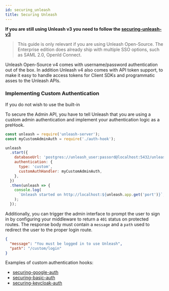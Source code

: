 ```yaml
---
id: securing_unleash
title: Securing Unleash
---
```


**If you are still using Unleash v3 you need to follow the [securing-unleash-v3](./securing-unleash-v3)**

> This guide is only relevant if you are using Unleash Open-Source. The Enterprise edition does already ship with multiple SSO options, such as SAML 2.0, OpenId Connect.

Unleash Open-Source v4 comes with username/password authentication out of the box. In addition Unleash v4 also comes with API token support, to make it easy to handle access tokens for Client SDKs and programmatic asses to the Unleash APIs.

### Implementing Custom Authentication

If you do not wish to use the built-in

To secure the Admin API, you have to tell Unleash that you are using a custom admin authentication and implement your authentication logic as a preHook.

```javascript
const unleash = require('unleash-server');
const myCustomAdminAuth = require('./auth-hook');

unleash
  .start({
    databaseUrl: 'postgres://unleash_user:passord@localhost:5432/unleash',
    authentication: {
      type: 'custom',
      customAuthHandler: myCustomAdminAuth,
    },
  })
  .then(unleash => {
    console.log(
      `Unleash started on http://localhost:${unleash.app.get('port')}`,
    );
  });
```

Additionally, you can trigger the admin interface to prompt the user to sign in by configuring your middleware to return a `401` status on protected routes. The response body must contain a `message` and a `path` used to redirect the user to the proper login route.

```json
{
  "message": "You must be logged in to use Unleash",
  "path": "/custom/login"
}
```

Examples of custom authentication hooks:

- [securing-google-auth](https://github.com/Unleash/unleash-examples/tree/main/v4/securing-google-auth)
- [securing-basic-auth](https://github.com/Unleash/unleash-examples/tree/main/v4/securing-basic-auth)
- [securing-keycloak-auth](https://github.com/Unleash/unleash-examples/tree/main/v4/securing-keycloak-auth)
